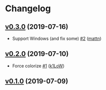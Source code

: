 # Changelog

## [v0.3.0](https://github.com/k1LoW/colr/compare/v0.2.0...v0.3.0) (2019-07-16)

* Support Windows (and fix some) [#2](https://github.com/k1LoW/colr/pull/2) ([mattn](https://github.com/mattn))

## [v0.2.0](https://github.com/k1LoW/colr/compare/v0.1.0...v0.2.0) (2019-07-10)

* Force colorize [#1](https://github.com/k1LoW/colr/pull/1) ([k1LoW](https://github.com/k1LoW))

## [v0.1.0](https://github.com/k1LoW/colr/compare/859c60708932...v0.1.0) (2019-07-09)

